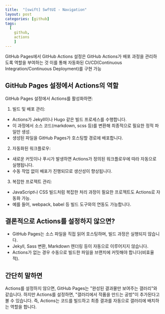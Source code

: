 ```yaml
---
title:  "[swift] SwftUI - Navigation"
layout: post 
categories: [github]
tags:
  [
    github,
    actions
    ] 
---
```



GitHub Pages에서 GitHub Actions 설정은 GitHub Actions가 배포 과정을 관리하도록 역할을 부여하는 것
이를 통해 자동화된 CI/CD(Continuous Integration/Continuous Deployment)를 구현 가능

## GitHub Pages 설정에서 Actions의 역할

GitHub Pages 설정에서 Actions를 활성화하면:

1. 빌드 및 배포 관리:
* Actions가 Jekyll이나 Hugo 같은 빌드 프로세스를 수행합니다.
* 이 과정에서 소스 코드(markdown, scss 등)를 변환해 최종적으로 필요한 정적 파일만 생성.
* 생성된 파일을 GitHub Pages가 호스팅할 경로에 배포합니다.

2. 자동화된 워크플로우:
* 새로운 커밋이나 푸시가 발생하면 Actions가 정의된 워크플로우에 따라 자동으로 실행됩니다.
* 수동 작업 없이 배포가 진행되므로 생산성이 향상됩니다.

3. 복잡한 프로젝트 관리:
* JavaScript나 CSS 빌드처럼 복잡한 처리 과정이 필요한 프로젝트도 Actions로 자동화 가능.
* 예를 들어, webpack, babel 등 빌드 도구와의 연동도 가능합니다.

## 결론적으로 Actions를 설정하지 않으면?
* GitHub Pages는 소스 파일을 직접 읽어 호스팅하며, 빌드 과정은 실행되지 않습니다.
* Jekyll, Sass 변환, Markdown 렌더링 등이 자동으로 이루어지지 않습니다.
* Actions가 없는 경우 수동으로 빌드한 파일을 브랜치에 커밋해야 합니다(비효율적).

## 간단히 말하면
Actions를 설정하지 않으면, GitHub Pages는 "완성된 결과물만 보여주는 갤러리"와 같습니다.
하지만 Actions를 설정하면, "갤러리에서 작품을 만드는 공방"이 추가된다고 볼 수 있습니다.
즉, Actions는 코드를 빌드하고 최종 결과를 자동으로 갤러리에 배치하는 역할을 합니다.